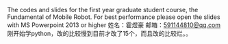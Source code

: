 The codes and slides for the first year graduate student course, the Fundamental of Mobile Robot. For best performance please open the slides with MS Powerpoint 2013 or higher
姓名：霍煜豪 邮箱：591144810@qq.com
刚开始学python，改的比较慢到目前才改了15个，而且改的比较烂。。